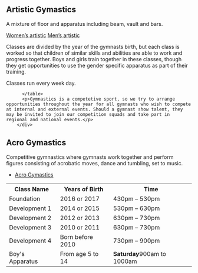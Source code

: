 <section id="classes">
    <div class="container">
        <div class="row" id="Artistic_Gymastics">
          <h2>Artistic Gymastics</h2>
          <p>A mixture of floor and apparatus including beam, vault and bars.</p>
          <div class="list-group">
          <a href="https://www.youtube.com/watch?v=Rr-NVhPJRJg" class="list-group-item-primary list-group-item-action">Women’s artistic</a>
            <a href="https://www.youtube.com/watch?v=UqpDN3dlCW0" class="list-group-item-primary list-group-item-action">Men’s artistic</a>
        </div>
          <p>Classes are divided by the year of the gymnasts birth, but each class is worked so that children of similar skills and abilities are able to work and progress together. Boys and girls train together in these classes, though they get opportunities to use the gender specific apparatus as part of their training.</p>
          <p>Classes run every week day.</p>
          <table class="timetable">
            <tr>
            	<th>Class Name</th>
            	<th>Years of Birth</th>
                <th>Time</th>
            </tr>
            <tr>
            	<td>Foundation</td>
            	<td>2016 or 2017</td>
                <td>430pm &ndash; 530pm</td>
            </tr>
            <tr>
            	<td>Development 1</td>
            	<td>2014 or 2015</td>
                <td>530pm &ndash; 630pm</td>
            </tr>
            <tr>
            	<td>Development 2</td>
            	<td>2012 or 2013</td>
                <td>630pm &ndash; 730pm</td>
            </tr>
            <tr>
            	<td>Development 3</td>
            	<td>2010 or 2011</td>
                <td>630pm &ndash; 730pm</td>
            </tr>
            <tr>
            	<td>Development 4</td>
            	<td>Born before 2010</td>
                <td>730pm &ndash; 900pm</td>
            </tr>
            <tr>
            	<td>Boy's Apparatus</td>
            	<td>From age 5 to 14</td>
              <td><b>Saturday</b>900am to 1000am</td>
            </tr>
            
          </table>
          <p>Gymnastics is a competetive sport, so we try to arrange opportunities throughout the year for all gymnasts who wish to compete at internal and external events. Should a gymnast show talent, they may be invited to join our competition squads and take part in regional and national events.</p>
        </div>
  <div class="row" id="Artistic_Gymastics">
		<h2>Acro Gymastics</h2>
        <p>Competitive gymnastics where gymnasts work together and perform figures consisting of acrobatic moves, dance and tumbling, set to music.</p>
    <ul class="list-group list-group-horizontal-xl">
      <li><a href="https://www.youtube.com/watch?v=dLZi7s1mJYc">Acro Gymastics</a></li>
    </ul>
  </div>
  </div>
    </section>